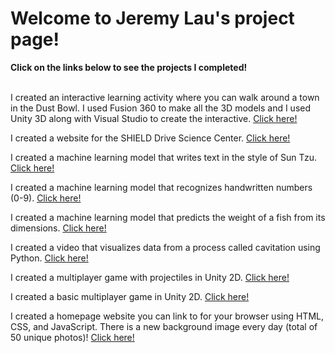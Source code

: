 <h1>Welcome to Jeremy Lau's project page!</h1>
<b>Click on the links below to see the projects I completed!</b>


<br>I created an interactive learning activity where you can walk around a town in the Dust Bowl. I used Fusion 360 to make all the 3D models and I used Unity 3D along with Visual Studio to create the interactive.
<a target="_blank" rel="noopener noreferrer" href="https://jeremylau01.github.io/Final-Dust-Bowl-Interactive/">Click here!</a>

I created a website for the SHIELD Drive Science Center.
<a target="_blank" rel="noopener noreferrer" href="http://sites.bu.edu/shield-drive/">Click here!</a>

I created a machine learning model that writes text in the style of Sun Tzu. 
<a target="_blank" rel="noopener noreferrer" href="https://github.com/JeremyLau01/Write_Like_Sun_Tzu_LSTM">Click here!</a>

I created a machine learning model that recognizes handwritten numbers (0-9).
<a target="_blank" rel="noopener noreferrer" href="https://github.com/JeremyLau01/Convolutional_Neural_Network-MNIST">Click here!</a>

I created a machine learning model that predicts the weight of a fish from its dimensions.
<a target="_blank" rel="noopener noreferrer" href="https://github.com/JeremyLau01/Deep-Neural-Network_Fish_Weight">Click here!</a>

I created a video that visualizes data from a process called cavitation using Python.
<a target="_blank" rel="noopener noreferrer" href="https://github.com/JeremyLau01/BU_Lab__Sophomore_Summer">Click here!</a>

I created a multiplayer game with projectiles in Unity 2D.
<a target="_blank" rel="noopener noreferrer" href="https://github.com/JeremyLau01/MultiGameTry1_FromSecondAccount">Click here!</a>

I created a basic multiplayer game in Unity 2D.
<a target="_blank" rel="noopener noreferrer" href="https://github.com/JeremyLau01/basicmultiplayer_FromSecondAccount">Click here!</a>

I created a homepage website you can link to for your browser using HTML, CSS, and JavaScript. There is a new background image every day (total of 50 unique photos)!
<a target="_blank" rel="noopener noreferrer" href="https://jeremylau01.github.io/NewTab/">Click here!</a>
